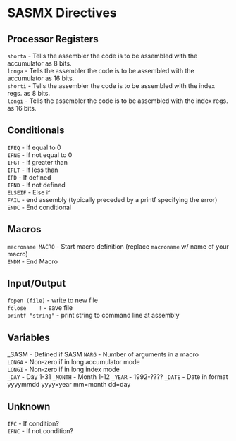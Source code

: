 # SASMX Directives

## Processor Registers
``shorta``  - Tells the assembler the code is to be assembled with the accumulator as 8 bits.  
``longa``  - Tells the assembler the code is to be assembled with the accumulator as 16 bits.  
``shorti`` - Tells the assembler the code is to be assembled with the index regs. as 8 bits.  
``longi``  - Tells the assembler the code is to be assembled with the index regs. as 16 bits.  
## Conditionals
``IFEQ`` - If equal to 0  
``IFNE`` - If not equal to 0  
``IFGT`` - If greater than  
``IFLT`` - If less than  
``IFD`` - If defined  
``IFND`` - If not defined  
``ELSEIF`` - Else if  
``FAIL`` - end assembly (typically preceded by a printf specifying the error)  
``ENDC`` - End conditional  
## Macros
``macroname	MACRO`` - Start macro definition (replace ``macroname`` w/ name of your macro)  
``ENDM`` - End Macro  
## Input/Output
``fopen	(file)`` - write to new file  
``fclose	!`` - save file  
``printf "string"`` - print string to command line at assembly  
## Variables
_SASM - Defined if SASM
``NARG`` - Number of arguments in a macro  
``LONGA`` - Non-zero if in long accumulator mode  
``LONGI`` - Non-zero if in long index mode  
``_DAY`` - Day 1-31
``_MONTH`` - Month 1-12
``_YEAR`` - 1992-????
``_DATE`` - Date in format yyyymmdd  yyyy=year mm=month dd=day  
## Unknown
``IFC`` - If condition?  
``IFNC`` - If not condition?  
